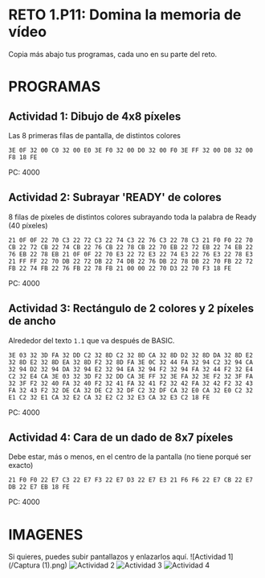 # RETO 1.P11: Domina la memoria de vídeo
Copia más abajo tus programas, cada uno en su parte del reto.

# PROGRAMAS

## Actividad 1: Dibujo de 4x8 píxeles
Las 8 primeras fílas de pantalla, de distintos colores
```
3E 0F 32 00 C0 32 00 E0 3E F0 32 00 D0 32 00 F0 3E FF 32 00 D8 32 00 F8 18 FE
```
PC: 4000

## Actividad 2: Subrayar 'READY' de colores
8 filas de píxeles de distintos colores subrayando toda la palabra de Ready (40 píxeles)
```
21 0F 0F 22 70 C3 22 72 C3 22 74 C3 22 76 C3 22 78 C3 21 F0 F0 22 70 CB 22 72 CB 22 74 CB 22 76 CB 22 78 CB 22 70 EB 22 72 EB 22 74 EB 22 76 EB 22 78 EB 21 0F 0F 22 70 E3 22 72 E3 22 74 E3 22 76 E3 22 78 E3 21 FF FF 22 70 DB 22 72 DB 22 74 DB 22 76 DB 22 78 DB 22 70 FB 22 72 FB 22 74 FB 22 76 FB 22 78 FB 21 00 00 22 70 D3 22 70 F3 18 FE
```
PC: 4000

## Actividad 3: Rectángulo de 2 colores y 2 píxeles de ancho
Alrededor del texto `1.1` que va después de BASIC.
```
3E 03 32 3D FA 32 DD C2 32 8D C2 32 8D CA 32 8D D2 32 8D DA 32 8D E2 32 8D E2 32 8D EA 32 8D F2 32 8D FA 3E 0C 32 44 FA 32 94 C2 32 94 CA 32 94 D2 32 94 DA 32 94 E2 32 94 EA 32 94 F2 32 94 FA 32 44 F2 32 E4 C2 32 E4 CA 3E 03 32 3D F2 32 DD CA 3E FF 32 3E FA 32 3E F2 32 3F FA 32 3F F2 32 40 FA 32 40 F2 32 41 FA 32 41 F2 32 42 FA 32 42 F2 32 43 FA 32 43 F2 32 DE CA 32 DE C2 32 DF C2 32 DF CA 32 E0 CA 32 E0 C2 32 E1 C2 32 E1 CA 32 E2 CA 32 E2 C2 32 E3 CA 32 E3 C2 18 FE
```
PC: 4000

## Actividad 4: Cara de un dado de 8x7 píxeles
Debe estar, más o menos, en el centro de la pantalla (no tiene porqué ser exacto)
```
21 F0 F0 22 E7 C3 22 E7 F3 22 E7 D3 22 E7 E3 21 F6 F6 22 E7 CB 22 E7 DB 22 E7 EB 18 FE
```
PC: 4000

# IMAGENES
Si quieres, puedes subir pantallazos y enlazarlos aquí.
![Actividad 1](/Captura (1).png)
![Actividad 2](/tuimagen2.png)
![Actividad 3](/tuimagen3.png)
![Actividad 4](/tuimagen4.png)


